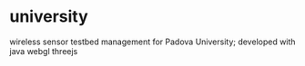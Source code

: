 # university
wireless sensor testbed management for Padova University; developed with java webgl threejs
